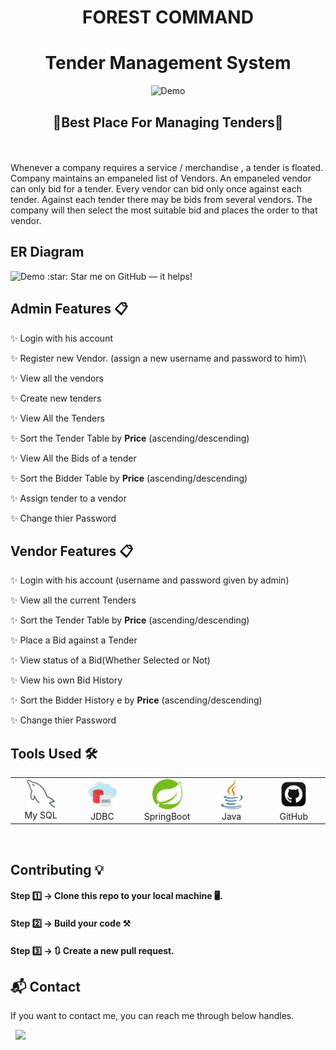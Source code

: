  <h1 align="center">FOREST COMMAND</h1>
 <h1 align="center">Tender Management System</h1>
 
 

<div align="center">
  <img alt="Demo" src="Images/Forest Command.png" />
</div>
<h2 align="center">🌟Best Place For Managing Tenders🌟</h2>


<br>
<br>
Whenever a company  requires a service / merchandise , a tender is floated. Company maintains an empaneled list of Vendors. An empaneled vendor can only bid for a tender. Every vendor can bid only once against   each tender. Against each tender there may be   bids from several vendors. The company will then select the most suitable bid and places the order to that vendor.



## ER Diagram
<img alt="Demo" src="Images/ER.jpg" />
:star: Star me on GitHub — it helps!

## Admin Features 📋

✨ Login with his account

✨ Register new Vendor. (assign a new username and password to him)\

✨ View all the vendors

✨ Create new tenders

✨ View All the Tenders

✨ Sort the Tender Table by **Price** (ascending/descending)

✨ View All the Bids of a tender

✨ Sort the Bidder Table by **Price** (ascending/descending)

✨ Assign tender to a vendor

✨ Change thier Password

## Vendor Features 📋

✨ Login with his account (username and password given by admin)

✨ View all the current Tenders

✨ Sort the Tender Table by **Price** (ascending/descending)

✨ Place a Bid against a Tender

✨ View status of a Bid(Whether Selected or Not)

✨ View his own Bid History

✨ Sort the Bidder History e by **Price** (ascending/descending)

✨ Change thier Password


## Tools Used 🛠️
<table align="center">
  
  <tr>
      <td align="center" width="100">
        <img src="tools/mysql.png" width="45" height="45" alt="HTML" />
      <br>My SQL
    </td>
    
 <td align="center" width="100">
        <img src="tools/jdbc.png" width="48" height="48" alt="CSS" />
      <br>JDBC
    </td> 
    
<td align="center" width="100">
        <img src="tools/springboot.png" width="48" height="48" alt="Java" />
      <br>SpringBoot
    </td>
    
<td align="center" width="100">
        <img src="tools/java.png" width="48" height="48" alt="javascript" />
      <br>Java 
    </td>
    
<td align="center" width="100">
        <img src="tools/github.png" width="48" height="48" alt="Vuejs" />
      <br>GitHub
    </td> 
  </tr> 
  </table>


<br>



## Contributing 💡
#### Step 1️⃣    -> Clone this repo to your local machine 🖥️.

#### Step 2️⃣    -> **Build your code** ⚒️

#### Step 3️⃣    -> 🔃 Create a new pull request.





<h2>📬 Contact</h2>

If you want to contact me, you can reach me through below handles.


&nbsp;&nbsp;<a href="https://www.linkedin.com/in/shubham-bhati-787319213/"><img src="https://www.felberpr.com/wp-content/uploads/linkedin-logo.png" width="30"></img></a>

